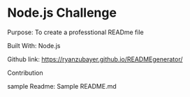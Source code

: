 # Node.js Challenge
Purpose:
To create a professtional READme file 

Built With:
Node.js


Github link:
https://ryanzubayer.github.io/READMEgenerator/


Contribution

sample Readme: Sample README.md
